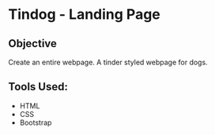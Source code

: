 # Tindog - Landing Page

## Objective
Create an entire webpage. A tinder styled webpage for dogs.

## Tools Used:
- HTML
- CSS
- Bootstrap
